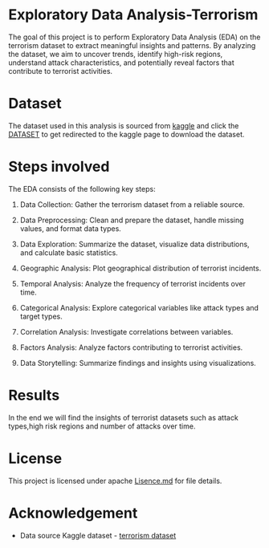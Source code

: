 # Exploratory Data Analysis-Terrorism
The goal of this project is to perform Exploratory Data Analysis (EDA) on the terrorism dataset
to extract meaningful insights and patterns. By analyzing the dataset, we aim to uncover
trends, identify high-risk regions, understand attack characteristics, and potentially reveal
factors that contribute to terrorist activities.

# Dataset
The dataset used in this analysis is sourced from [kaggle](https://www.kaggle.com/) and click the [DATASET](https://www.kaggle.com/datasets/START-UMD/gtd) to get redirected to the kaggle page to download the dataset.

# Steps involved

The EDA consists of the following key steps:

1. Data Collection: Gather the terrorism dataset from a reliable source.

2. Data Preprocessing: Clean and prepare the dataset, handle missing values, and format data types.

3. Data Exploration: Summarize the dataset, visualize data distributions, and calculate basic statistics.

4. Geographic Analysis: Plot geographical distribution of terrorist incidents.

5. Temporal Analysis: Analyze the frequency of terrorist incidents over time.

6. Categorical Analysis: Explore categorical variables like attack types and target types.

7. Correlation Analysis: Investigate correlations between variables.

8. Factors Analysis: Analyze factors contributing to terrorist activities.

9. Data Storytelling: Summarize findings and insights using visualizations.

# Results
In the end we will find the insights of terrorist datasets such as attack types,high risk regions and number of attacks over time.

# License
This project is licensed under apache [Lisence.md](https://github.com/DINAPRASANTH/terrorist_attackEDA_CVIP-datascience/blob/main/LICENSE) for file details.

# Acknowledgement
- Data source Kaggle dataset - [terrorism dataset](https://www.kaggle.com/datasets/START-UMD/gtd?select=globalterrorismdb_0718dist.csv)
